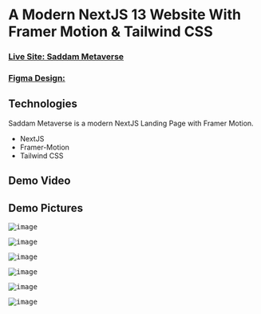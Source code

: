 # A Modern NextJS 13 Website With Framer Motion & Tailwind CSS

                                                                                              
### [Live Site: Saddam Metaverse](https://saddam-metaverse.vercel.app/)
### [Figma Design: ](https://www.figma.com/file/EyzNoOFak1Nb1bBx9ZKI7E/Modern-UI%2FUX-Framer-Motion?type=design&node-id=0-1&mode=design&t=i1oCGU5ymuJeF4sX-0)

## Technologies

Saddam Metaverse is a modern NextJS Landing Page with Framer Motion.

* NextJS
* Framer-Motion
* Tailwind CSS


## Demo Video

[](https://github.com/SHnice/saddam-metaverse/assets/108930470/37793e62-2fd1-4172-ba5b-5d2da415b126)


## Demo Pictures

<kbd>![image](https://github.com/SHnice/saddam-metaverse/assets/108930470/cfb9bd14-e188-4162-81d4-cfa6b696b6e1)</kbd>


<kbd>![image](https://github.com/SHnice/saddam-metaverse/assets/108930470/d2ea4251-566b-41c7-a871-e2eb592334bb)</kbd>


<kbd>![image](https://github.com/SHnice/saddam-metaverse/assets/108930470/b2199b71-ec35-4feb-9796-0dd7f6457b8a)</kbd>


<kbd>![image](https://github.com/SHnice/saddam-metaverse/assets/108930470/5a6c9f54-f9d9-45eb-b35c-84ae27de979e)</kbd>


<kbd>![image](https://github.com/SHnice/saddam-metaverse/assets/108930470/14676f02-c2e8-48c1-8e4f-c2666ffe5f55)</kbd>


<kbd>![image](https://github.com/SHnice/saddam-metaverse/assets/108930470/180f2b21-32fe-4103-9063-97c0d706886f)</kbd>





